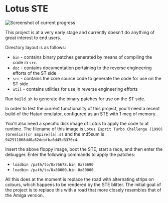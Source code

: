 # Lotus STE

![Screenshot of current progress](https://github.com/jonathanopalise/lotus-ste/screenshot.png)

This project is at a very early stage and currently doesn't do anything of great interest to end users.

Directory layout is as follows:

* `bin` - contains binary patches generated by means of compiling the code in `src`.
* `doc` - contains documentation pertaining to the reverse engineering efforts of the ST side
* `src` - contains the core source code to generate the code for use on the ST side
* `util` - contains utilities for use in reverse engineering efforts

Run `build.sh` to generate the binary patches for use on the ST side.

In order to test the current functionality of this project, you'll need a recent build of the Hatari emulator, configured as an STE with 1 meg of memory.

You'll also need a specific disk image of Lotus to apply the code to at runtime. The filename of this image is `Lotus Esprit Turbo Challenge (1990)(Gremlin)[cr Empire][a].st` and the md5sum is `942911068dd0a82debfba6d45d3370c4`.

Insert the above floppy image, boot the STE, start a race, and then enter the debugger. Enter the following commands to apply the patches:

* `loadbin /path/to/0x76678.bin 0x76690`
* `loadbin /path/to/0x80000.bin 0x80000`

All this does at the moment is replace the road with alternating strips on colours, which happens to be rendered by the STE blitter. The initial goal of the project is to replace this with a road that more closely resembles that of the Amiga version.
